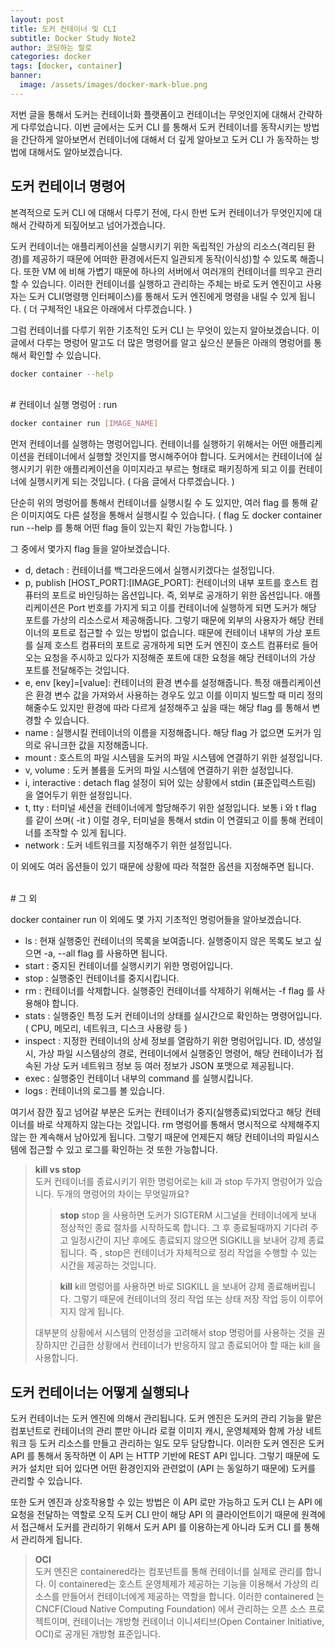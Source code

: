 ```yaml
---
layout: post
title: 도커 컨테이너 및 CLI
subtitle: Docker Study Note2
author: 코딩하는 랄로
categories: docker
tags: [docker, container]
banner:
  image: /assets/images/docker-mark-blue.png
---
```



저번 글을 통해서 도커는 컨테이너화 플랫폼이고 컨테이너는 무엇인지에 대해서 간략하게 다루었습니다. 이번 글에서는 도커 CLI 를 통해서 도커 컨테이너를 동작시키는 방법을 간단하게 알아보면서 컨테이너에 대해서 더 깊게 알아보고 도커 CLI 가 동작하는 방법에 대해서도 알아보겠습니다.


## 도커 컨테이너 명령어

본격적으로 도커 CLI 에 대해서 다루기 전에, 다시 한번 도커 컨테이너가 무엇인지에 대해서 간략하게 되짚어보고 넘어가겠습니다. 

도커 컨테이너는 애플리케이션을 실행시키기 위한 독립적인 가상의 리소스(격리된 환경)를 제공하기 때문에 어떠한 환경에서든지 일관되게 동작(이식성)할 수 있도록 해줍니다. 또한 VM 에 비해 가볍기 때문에 하나의 서버에서 여러개의 컨테이너를 띄우고 관리할 수 있습니다. 이러한 컨테이너를 실행하고 관리하는 주체는 바로 도커 엔진이고 사용자는 도커 CLI(명령행 인터페이스)를 통해서 도커 엔진에게 명령을 내릴 수 있게 됩니다. ( 더 구체적인 내요은 아래에서 다루겠습니다. )

그럼 컨테이너를 다루기 위한 기초적인 도커 CLI 는 무엇이 있는지 알아보겠습니다. 이 글에서 다루는 명렁어 말고도 더 많은 명령어를 알고 싶으신 분들은 아래의 명렁어를 통해서 확인할 수 있습니다.
  
```sh
docker container --help
```
  
<br>
# 컨테이너 실행 명렁어 : run

```sh
docker container run [IMAGE_NAME]
```

먼저 컨테이너를 실행하는 명렁어입니다. 컨테이너를 실행하기 위해서는 어떤 애플리케이션을 컨테이너에서 실행할 것인지를 명시해주어야 합니다. 도커에서는 컨테이너에 실행시키기 위한 애플리케이션을 이미지라고 부르는 형태로 패키징하게 되고 이를 컨테이너에 실행시키게 되는 것입니다. ( 다음 글에서 다루겠습니다. )

단순히 위의 명렁어를 통해서 컨테이너를 실행시킬 수 도 있지만, 여러 flag 를 통해 같은 이미지여도 다른 설정을 통해서 실행시킬 수 있습니다. ( flag 도 docker container run --help 를 통해 어떤 flag 들이 있는지 확인 가능합니다. )

그 중에서 몇가지 flag 들을 알아보겠습니다.
- d, detach : 컨테이너를 백그라운드에서 실행시키겠다는 설정입니다. 
- p, publish [HOST_PORT]:[IMAGE_PORT]: 컨테이너의 내부 포트를 호스트 컴퓨터의 포트로 바인딩하는 옵션입니다. 즉, 외부로 공개하기 위한 옵션입니다. 애플리케이션은 Port 번호를 가지게 되고 이를 컨테이너에 실행하게 되면 도커가 해당 포트를 가상의 리소스로서 제공해줍니다. 그렇기 때문에 외부의 사용자가 해당 컨테이너의 포트로 접근할 수 있는 방법이 없습니다. 때문에 컨테이너 내부의 가상 포트를 실제 호스트 컴퓨터의 포트로 공개하게 되면 도커 엔진이 호스트 컴퓨터로 들어오는 요청을 주시하고 있다가 지정해준 포트에 대한 요청을 해당 컨테이너의 가상 포트를 전달해주는 것입니다.
- e, env [key]=[value]: 컨테이너의 환경 변수를 설정해줍니다. 특정 애플리케이션은 환경 변수 값을 가져와서 사용하는 경우도 있고 이를 이미지 빌드할 때 미리 정의해줄수도 있지만 환경에 따라 다르게 설정해주고 싶을 때는 해당 flag 를 통해서 변경할 수 있습니다.
- name : 실행시킬 컨테이너의 이름을 지정해줍니다. 해당 flag 가 없으면 도커가 임의로 유니크한 값을 지정해줍니다.
- mount : 호스트의 파일 시스템을 도커의 파일 시스템에 연결하기 위한 설정입니다.
- v, volume : 도커 볼륨을 도커의 파일 시스템에 연결하기 위한 설정입니다.
- i, interactive : detach flag 설정이 되어 있는 상황에서 stdin (표준입력스트림) 을 열어두기 위한 설정입니다.
- t, tty : 터미널 세션을 컨테이너에게 할당해주기 위한 설정입니다. 보통 i 와 t flag 를 같이 쓰며( -it ) 이럴 경우, 터미널을 통해서 stdin 이 연결되고 이를 통해 컨테이너를 조작할 수 있게 됩니다.
- network : 도커 네트워크를 지정해주기 위한 설정입니다.
  
이 외에도 여러 옵션들이 있기 때문에 상황에 따라 적절한 옵션을 지정해주면 됩니다. 
  
<br>
# 그 외

docker container run 이 외에도 몇 가지 기초적인 명렁어들을 알아보겠습니다.
- ls : 현재 실행중인 컨테이너의 목록을 보여줍니다. 실행중이지 않은 목록도 보고 싶으면 -a, --all flag 를 사용하면 됩니다.
- start : 중지된 컨테이너를 실행시키기 위한 명렁어입니다.
- stop : 실행중인 컨테이너를 중지시킵니다.
- rm : 컨테이너를 삭제합니다. 실행중인 컨테이너를 삭제하기 위해서는 -f flag 를 사용해야 합니다.
- stats : 실행중인 특정 도커 컨테이너의 상태를 실시간으로 확인하는 명령어입니다. ( CPU, 메모리, 네트워크, 디스크 사용량 등 )
- inspect : 지정한 컨테이너의 상세 정보를 열람하기 위한 명렁어입니다. ID, 생성일시, 가상 파일 시스템상의 경로, 컨테이너에서 실행중인 명령어, 해당 컨테이너가 접속된 가상 도커 네트워크 정보 등 여러 정보가 JSON 포맷으로 제공됩니다.
- exec : 실행중인 컨테이너 내부의 command 를 실행시킵니다.
- logs : 컨테이너의 로그를 볼 있습니다.
  
여기서 잠깐 짚고 넘어갈 부분은 도커는 컨테이너가 중지(실행종료)되었다고 해당 컨테이너를 바로 삭제하지 않는다는 것입니다. rm 명렁어를 통해서 명시적으로 삭제해주지 않는 한 계속해서 남아있게 됩니다. 그렇기 때문에 언제든지 해당 컨테이너의 파일시스템에 접근할 수 있고 로그를 확인하는 것 또한 가능합니다.

> **kill vs stop**<br>
> 도커 컨테이너를 종료시키기 위한 명렁어로는 kill 과 stop 두가지 명렁어가 있습니다. 두개의 명렁어의 차이는 무엇일까요?
>
> > **stop**
> > stop 을 사용하면 도커가 SIGTERM 시그널을 컨테이너에게 보내 정상적인 종료 절차를 시작하도록 합니다. 그 후 종료될때까지 기다려 주고 일정시간이 지난 후에도 종료되지 않으면 SIGKILL을 보내어 강제 종료됩니다. 즉 , stop은 컨테이너가 자체적으로 정리 작업을 수행할 수 있는 시간을 제공하는 것입니다.
>
> > **kill**
> > kill 명렁어를 사용하면 바로 SIGKILL 을 보내어 강제 종료해버립니다. 그렇기 때문에 컨테이너의 정리 작업 또는 상태 저장 작업 등이 이루어지지 않게 됩니다.
>
> 대부분의 상황에서 시스템의 안정성을 고려해서 stop 명렁어를 사용하는 것을 권장하지만 긴급한 상황에서 컨테이너가 반응하지 않고 종료되어야 할 때는 kill 을 사용합니다.
  
  

## 도커 컨테이너는 어떻게 실행되나

도커 컨테이너는 도커 엔진에 의해서 관리됩니다. 도커 엔진은 도커의 관리 기능을 맡은 컴포넌트로 컨테이너의 관리 뿐만 아니라 로컬 이미지 캐시, 운영체제와 함께 가상 네트워크 등 도커 리소스를 만들고 관리하는 일도 모두 담당합니다. 이러한 도커 엔진은 도커 API 를 통해서 동작하면 이 API 는 HTTP 기반에 REST API 입니다. 그렇기 때문에 도커가 설치만 되어 있다면 어떤 환경인지와 관련없이 (API 는 동일하기 때문에) 도커를 관리할 수 있습니다.
  
또한 도커 엔진과 상호작용할 수 있는 방법은 이 API 로만 가능하고 도커 CLI 는 API 에 요청을 전달하는 역할로 오직 도커 CLI 만이 해당 API 의 클라이언트이기 때문에 원격에서 접근해서 도커를 관리하기 위해서 도커 API 를 이용하는게 아니라 도커 CLI 를 통해서 관리하게 됩니다.

> **OCI**<br>
> 도커 엔진은 containered라는 컴포넌트를 통해 컨테이너를 실제로 관리를 합니다. 이 containered는 호스트 운영체제가 제공하는 기능을 이용해서 가상의 리소스를 만들어서 컨테이너에게 제공하는 역할을 합니다. 이러한 containered 는 CNCF(Cloud Native Computing Foundation) 에서 관리하는 오픈 소스 프로젝트이며, 컨테이너는 개방형 컨테이너 이니셔티브(Open Container Initiative, OCI)로 공개된 개방형 표준입니다.



